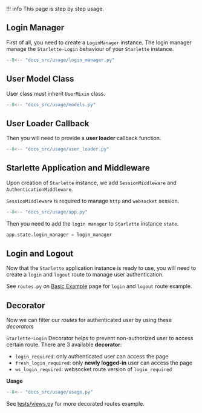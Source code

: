 !!! info
    This page is step by step usage.


## Login Manager

First of all, you need to create a `LoginManager` instance.
The login manager manage the `Starlette-Login` behaviour of your `Starlette` instance.

```python
--8<-- "docs_src/usage/login_manager.py"
```

## User Model Class

User class must inherit `UserMixin` class.

```python title="models.py"
--8<-- "docs_src/usage/models.py"
```

## User Loader Callback

Then you will need to provide a __user loader__ callback function.

```python
--8<-- "docs_src/usage/user_loader.py"
```

## Starlette Application and Middleware

Upon creation of `Starlette` instance, we add `SessionMiddleware` and `AuthenticationMiddleware`.

`SessionMiddleware` is required to manage `http` and `websocket` session.

```python
--8<-- "docs_src/usage/app.py"
```

Then you need to add the `login manager` to `Starlette` instance `state`.

```python
app.state.login_manager = login_manager
```

## Login and Logout

Now that the `Starlette` application instance is ready to use, 
you will need to create a `login` and `logout` route to manage user authentication. 

See `routes.py` on [Basic Example](index.md) page for `login` and `logout` route example.


## Decorator

Now we can filter our _routes_ for authenticated user by using these _decorators_

`Starlette-Login` Decorator helps to prevent non-authorized user to access certain route.
There are 3 available __decorator__:

- `login_required`: only authenticated user can access the page
- `fresh_login_required`: only **newly logged-in** user can access the page
- `ws_login_required`: websocket route version of `login_required`

__Usage__

```python
--8<-- "docs_src/usage/usage.py"
```

See [tests/views.py](https://github.com/jockerz/Starlette-Login/blob/main/tests/views.py) for more decorated routes example.
